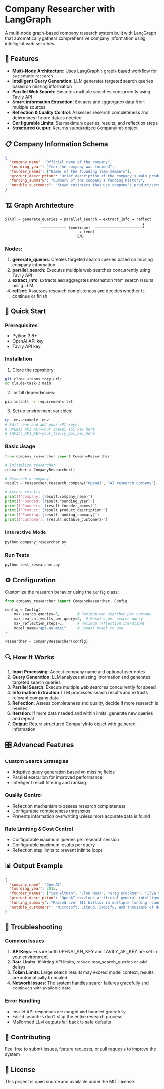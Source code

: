 # Company Researcher with LangGraph

A multi-node graph-based company research system built with LangGraph that automatically gathers comprehensive company information using intelligent web searches.

## 🌟 Features

- **Multi-Node Architecture**: Uses LangGraph's graph-based workflow for systematic research
- **Intelligent Query Generation**: LLM generates targeted search queries based on missing information
- **Parallel Web Search**: Executes multiple searches concurrently using Tavily API
- **Smart Information Extraction**: Extracts and aggregates data from multiple sources
- **Reflection & Quality Control**: Assesses research completeness and determines if more data is needed
- **Configurable Limits**: Set maximum queries, results, and reflection steps
- **Structured Output**: Returns standardized CompanyInfo object

## 📋 Company Information Schema

```json
{
  "company_name": "Official name of the company",
  "founding_year": "Year the company was founded",
  "founder_names": ["Names of the founding team members"],
  "product_description": "Brief description of the company's main product or service",
  "funding_summary": "Summary of the company's funding history",
  "notable_customers": "Known customers that use company's product/service"
}
```

## 🏗️ Graph Architecture

```
START → generate_queries → parallel_search → extract_info → reflect
                ↑                                              ↓
                └─────────── (continue) ←──────────────────────┘
                                  ↓ (end)
                                 END
```

### Nodes:

1. **generate_queries**: Creates targeted search queries based on missing company information
2. **parallel_search**: Executes multiple web searches concurrently using Tavily API
3. **extract_info**: Extracts and aggregates information from search results using LLM
4. **reflect**: Assesses research completeness and decides whether to continue or finish

## 🚀 Quick Start

### Prerequisites

- Python 3.8+
- OpenAI API key
- Tavily API key

### Installation

1. Clone the repository:
```bash
git clone <repository-url>
cd claude-task-3-main
```

2. Install dependencies:
```bash
pip install -r requirements.txt
```

3. Set up environment variables:
```bash
cp .env.example .env
# Edit .env and add your API keys:
# OPENAI_API_KEY=your_openai_api_key_here
# TAVILY_API_KEY=your_tavily_api_key_here
```

### Basic Usage

```python
from company_researcher import CompanyResearcher

# Initialize researcher
researcher = CompanyResearcher()

# Research a company
result = researcher.research_company("OpenAI", "AI research company")

# Access results
print(f"Company: {result.company_name}")
print(f"Founded: {result.founding_year}")
print(f"Founders: {result.founder_names}")
print(f"Product: {result.product_description}")
print(f"Funding: {result.funding_summary}")
print(f"Customers: {result.notable_customers}")
```

### Interactive Mode

```bash
python company_researcher.py
```

### Run Tests

```bash
python test_researcher.py
```

## ⚙️ Configuration

Customize the research behavior using the `Config` class:

```python
from company_researcher import CompanyResearcher, Config

config = Config(
    max_search_queries=5,        # Maximum web searches per company
    max_search_results_per_query=3,  # Results per search query
    max_reflection_steps=2,      # Maximum reflection iterations
    model_name="gpt-4o-mini"     # OpenAI model to use
)

researcher = CompanyResearcher(config)
```

## 🔍 How It Works

1. **Input Processing**: Accept company name and optional user notes
2. **Query Generation**: LLM analyzes missing information and generates targeted search queries
3. **Parallel Search**: Execute multiple web searches concurrently for speed
4. **Information Extraction**: LLM processes search results and extracts relevant company data
5. **Reflection**: Assess completeness and quality, decide if more research is needed
6. **Iteration**: If more data needed and within limits, generate new queries and repeat
7. **Output**: Return structured CompanyInfo object with gathered information

## 🎛️ Advanced Features

### Custom Search Strategies
- Adaptive query generation based on missing fields
- Parallel execution for improved performance
- Intelligent result filtering and ranking

### Quality Control
- Reflection mechanism to assess research completeness
- Configurable completeness thresholds
- Prevents information overwriting unless more accurate data is found

### Rate Limiting & Cost Control
- Configurable maximum queries per research session
- Configurable maximum results per query
- Reflection step limits to prevent infinite loops

## 📊 Output Example

```json
{
  "company_name": "OpenAI",
  "founding_year": 2015,
  "founder_names": ["Sam Altman", "Elon Musk", "Greg Brockman", "Ilya Sutskever"],
  "product_description": "OpenAI develops artificial general intelligence (AGI) and provides AI services including GPT models, DALL-E, and ChatGPT.",
  "funding_summary": "Raised over $11 billion in multiple funding rounds, with significant investments from Microsoft, Khosla Ventures, and others.",
  "notable_customers": "Microsoft, GitHub, Shopify, and thousands of developers through API access"
}
```

## 🔧 Troubleshooting

### Common Issues

1. **API Keys**: Ensure both OPENAI_API_KEY and TAVILY_API_KEY are set in your environment
2. **Rate Limits**: If hitting API limits, reduce max_search_queries or add delays
3. **Token Limits**: Large search results may exceed model context; results are automatically truncated
4. **Network Issues**: The system handles search failures gracefully and continues with available data

### Error Handling

- Invalid API responses are caught and handled gracefully
- Failed searches don't stop the entire research process
- Malformed LLM outputs fall back to safe defaults

## 🤝 Contributing

Feel free to submit issues, feature requests, or pull requests to improve the system.

## 📄 License

This project is open source and available under the MIT License.